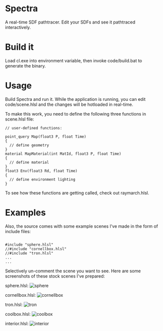 # Spectra

A real-time SDF pathtracer. Edit your SDFs and see it pathtraced interactively.

# Build it

Load cl.exe into environment variable, then invoke code/build.bat to generate the binary.

# Usage

Build Spectra and run it. While the application is running, you can edit code/scene.hlsl and the changes will be hotloaded in real-time.

To make this work, you need to define the following three functions in scene.hlsl file:

```
// user-defined functions:

point_query Map(float3 P, float Time)
{
  // define geometry
}
material MapMaterial(int MatId, float3 P, float Time)
{
  // define material
}
float3 Env(float3 Rd, float Time)
{
  // define environment lighting
}

```

To see how these functions are getting called, check out raymarch.hlsl.

# Examples

Also, the source comes with some example scenes I've made in the form of include files:

```

#include "sphere.hlsl"
//#include "cornellbox.hlsl"
//#include "tron.hlsl"
...
...

```

Selectively un-comment the scene you want to see. Here are some screenshots of these stock scenes I've prepared:

sphere.hlsl:
![sphere](https://user-images.githubusercontent.com/16845654/83236798-f5191380-a148-11ea-9e33-20f5d9f79d7c.PNG)

cornellbox.hlsl:
![cornellbox](https://user-images.githubusercontent.com/16845654/83236801-f77b6d80-a148-11ea-9a4f-574868cca5a9.PNG)

tron.hlsl:
![tron](https://user-images.githubusercontent.com/16845654/83236803-f9453100-a148-11ea-86e1-8575461cd551.PNG)

coolbox.hlsl:
![coolbox](https://user-images.githubusercontent.com/16845654/83236807-fa765e00-a148-11ea-9dd8-4126e039e73e.PNG)

interior.hlsl:
![interior](https://user-images.githubusercontent.com/16845654/83236809-fba78b00-a148-11ea-99c7-1cc9691dae29.PNG)
